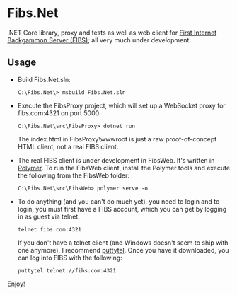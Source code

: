 ﻿# Fibs.Net
.NET Core library, proxy and tests as well as web client for [First Internet Backgammon Server (FIBS)](http://fibs.com); all very much under development

## Usage
* Build Fibs.Net.sln: 

  `C:\Fibs.Net\> msbuild Fibs.Net.sln`

* Execute the FibsProxy project, which will set up a WebSocket proxy for fibs.com:4321 on port 5000:

  `C:\Fibs.Net\src\FibsProxy> dotnet run`

  The index.html in FibsProxy\wwwroot is just a raw proof-of-concept HTML client, not a real FIBS client.

* The real FIBS client is under development in FibsWeb. It's written in [Polymer](http://polymer-project.org). To run the FibsWeb client, install the Polymer tools and execute the following from the FibsWeb folder:

  `C:\Fibs.Net\src\FibsWeb> polymer serve -o`

* To do anything (and you can't do much yet), you need to login and to login, you must first have a FIBS account, which you can get by logging in as guest via telnet:

  `telnet fibs.com:4321`

  If you don't have a telnet client (and Windows doesn't seem to ship with one anymore), I recommend [puttytel](http://www.chiark.greenend.org.uk/~sgtatham/putty/download.html). Once you have it downloaded, you can log into FIBS with the following:

  `puttytel telnet://fibs.com:4321`

Enjoy!